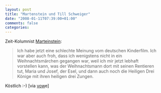 ```yaml
---
layout: post
title: "Martenstein und Till Schweiger"
date: "2008-01-11T07:39:00+01:00"
comments: false
categories: 
---
```


<p>Zeit-Kolumnist <a href="http://www.zeit.de/2008/03/Martenstein-03">Marteinstein</a>:</p>

<blockquote>
<p>Ich habe jetzt eine schlechte Meinung vom deutschen Kinderfilm. Ich war aber auch froh, dass ich wenigstens nicht in ein Weihnachtsmärchen gegangen war, weil ich mir jetzt lebhaft vorstellen kann, was der Weihnachtsmann dort mit seinen Rentieren tut, Maria und Josef, der Esel, und dann auch noch die Heiligen Drei Könige mit ihren heiligen drei Zungen.</p>
</blockquote>

<p>Köstlich :-) [via <a href="http://vowe.net/archives/009093.html">vow</a>e]</p>


